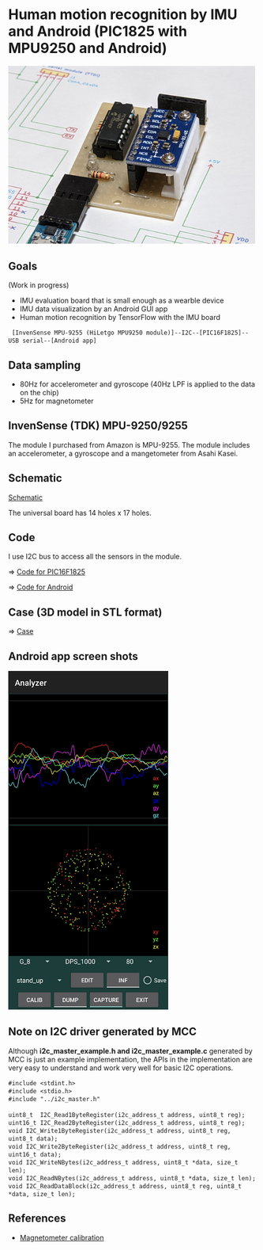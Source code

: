 # Human motion recognition by IMU and Android (PIC1825 with MPU9250 and Android)

<img src="./doc/imu_board.png" width="500">

## Goals

(Work in progress)

- IMU evaluation board that is small enough as a wearble device
- IMU data visualization by an Android GUI app
- Human motion recognition by TensorFlow with the IMU board

```
 [InvenSense MPU-9255 (HiLetgo MPU9250 module)]--I2C--[PIC16F1825]--USB serial--[Android app]

```

## Data sampling

- 80Hz for accelerometer and gyroscope (40Hz LPF is applied to the data on the chip)
- 5Hz for magnetometer 

## InvenSense (TDK) MPU-9250/9255

The module I purchased from Amazon is MPU-9255. The module includes an accelerometer, a gyroscope and a mangetometer from Asahi Kasei.

## Schematic

[Schematic](./kicad/i2c_lib_eval/i2c_lib_eval.pdf)

The universal board has 14 holes x 17 holes.

## Code 

I use I2C bus to access all the sensors in the module.

=> [Code for PIC16F1825](./src/pic16f1825/i2c_lib_eval.X)

=> [Code for Android](./android/mpu9250)

## Case (3D model in STL format)

=> [Case](./blender/mpu9250_case_apply.stl)

## Android app screen shots

![gui](./doc/imu_gui.png)

## Note on I2C driver generated by MCC

Although **i2c_master_example.h and i2c_master_example.c** generated by MCC is just an example implementation, the APIs in the implementation are very easy to understand and work very well for basic I2C operations.

```
#include <stdint.h>
#include <stdio.h>
#include "../i2c_master.h"

uint8_t  I2C_Read1ByteRegister(i2c_address_t address, uint8_t reg);
uint16_t I2C_Read2ByteRegister(i2c_address_t address, uint8_t reg);
void I2C_Write1ByteRegister(i2c_address_t address, uint8_t reg, uint8_t data);
void I2C_Write2ByteRegister(i2c_address_t address, uint8_t reg, uint16_t data);
void I2C_WriteNBytes(i2c_address_t address, uint8_t *data, size_t len);
void I2C_ReadNBytes(i2c_address_t address, uint8_t *data, size_t len);
void I2C_ReadDataBlock(i2c_address_t address, uint8_t reg, uint8_t *data, size_t len);
```

## References

- [Magnetometer calibration](https://github.com/kriswiner/MPU6050/wiki/Simple-and-Effective-Magnetometer-Calibration)


